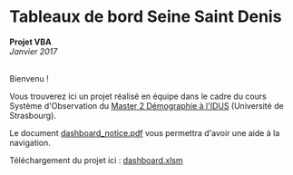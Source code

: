 <h1>Tableaux de bord Seine Saint Denis</h1>
<b>Projet VBA</b> <br>
<i>Janvier 2017</i><br><br>


Bienvenu !

Vous trouverez ici un projet réalisé en équipe dans le cadre du cours Système d'Observation du [Master 2 Démographie à l'IDUS](https://idus.unistra.fr/nos-formations/master-de-demographie/presentation-du-master/) (Université de Strasbourg).

Le document [dashboard_notice.pdf](https://github.com/mlegall/Dashboard_ssd_vba/blob/master/dashboard_notice.pdf) vous permettra d'avoir une aide à la navigation.

Téléchargement du projet ici : [dashboard.xlsm](https://github.com/mlegall/Dashboard_ssd_vba/raw/master/SYSTOBS_SSD_LE_GALL_MA_SCHMITT.xlsm)
